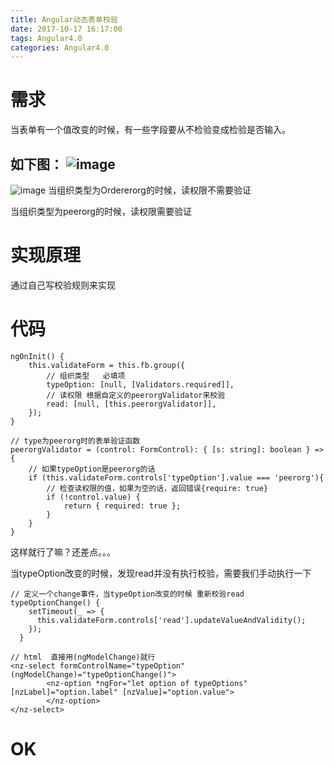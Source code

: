 ```yaml
---
title: Angular动态表单校验
date: 2017-10-17 16:17:00
tags: Angular4.0
categories: Angular4.0
---
```

# 需求
当表单有一个值改变的时候，有一些字段要从不检验变成检验是否输入。

如下图：
![image](https://static.gezichenshan.top/blog/Angular4-4-1.png)
---
![image](https://static.gezichenshan.top/blog/Angular4-4-2.png)
当组织类型为Ordererorg的时候，读权限不需要验证

当组织类型为peerorg的时候，读权限需要验证

# 实现原理
通过自己写校验规则来实现
# 代码

```
ngOnInit() {
    this.validateForm = this.fb.group({
        // 组织类型   必填项
        typeOption: [null, [Validators.required]],
        // 读权限 根据自定义的peerorgValidator来校验
        read: [null, [this.peerorgValidator]],
    });
}
```

```
// type为peerorg时的表单验证函数
peerorgValidator = (control: FormControl): { [s: string]: boolean } => {
    // 如果typeOption是peerorg的话
    if (this.validateForm.controls['typeOption'].value === 'peerorg'){
        // 检查读权限的值，如果为空的话，返回错误{require: true}
        if (!control.value) {
            return { required: true };
        }
    }
}
```

这样就行了嘛？还差点。。。

当typeOption改变的时候，发现read并没有执行校验，需要我们手动执行一下

```
// 定义一个change事件，当typeOption改变的时候 重新校验read
typeOptionChange() {
    setTimeout(_ => {
      this.validateForm.controls['read'].updateValueAndValidity();
    });
  }
  
// html  直接用(ngModelChange)就行
<nz-select formControlName="typeOption"  (ngModelChange)="typeOptionChange()">
        <nz-option *ngFor="let option of typeOptions" [nzLabel]="option.label" [nzValue]="option.value">
        </nz-option>
</nz-select>
```

# OK